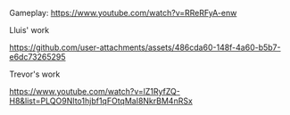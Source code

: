 Gameplay:
https://www.youtube.com/watch?v=RReRFyA-enw

Lluis' work

https://github.com/user-attachments/assets/486cda60-148f-4a60-b5b7-e6dc73265295

Trevor's work

https://www.youtube.com/watch?v=lZ1RyfZQ-H8&list=PLQO9NIto1hjbf1qFOtqMaI8NkrBM4nRSx
